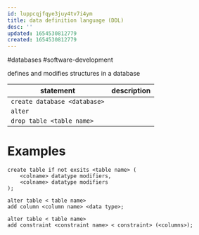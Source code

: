 ```yaml
---
id: luppcqjfqye3juy4tv7i4ym
title: data definition language (DDL)
desc: ''
updated: 1654530812779
created: 1654530812779
---
```

#databases #software-development 

defines and modifies structures in a database

| statement | description |
|---|---|
| `create database <database>` |
| `alter` | |
| `drop table <table name>` | |
# Examples
```
create table if not exsits <table name> (
	<colname> datatype modifiers,
	<colname> datatype modifiers
);
```
```
alter table < table name>
add column <column name> <data type>;
```
```
alter table < table name>
add constraint <constraint name> < constraint> (<columns>);

